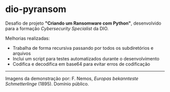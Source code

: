 # dio-pyransom

Desafio de projeto **"Criando um Ransomware com Python"**, desenvolvido para a formação _Cybersecurity Specialist_ da DIO.

Melhorias realizadas:

- Trabalha de forma recursiva passando por todos os subdiretórios e arquivos
- Inclui um script para testes automatizados durante o desenvolvimento
- Codifica e decodifica em base64 para evitar erros de codificação

----
Imagens da demonstração por: F. Nemos, _Europas bekannteste Schmetterlinge_ (1895). Domínio público.

